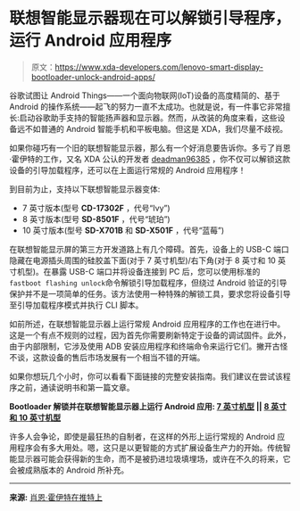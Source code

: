 # 联想智能显示器现在可以解锁引导程序，运行 Android 应用程序

> 原文：<https://www.xda-developers.com/lenovo-smart-display-bootloader-unlock-android-apps/>

谷歌试图让 Android Things——一个面向物联网(IoT)设备的高度精简的、基于 Android 的操作系统——起飞的努力一直不太成功。也就是说，有一件事它非常擅长:启动谷歌助手支持的智能扬声器和显示器。然而，从改装的角度来看，这些设备远不如普通的 Android 智能手机和平板电脑。但这是 XDA，我们尽量不歧视。

如果你碰巧有一个旧的联想智能显示器，那么有一个好消息要告诉你。多亏了肖恩·霍伊特的工作，又名 XDA 公认的开发者 [deadman96385](https://forum.xda-developers.com/m/deadman96385.4222965/) ，你不仅可以解锁这款设备的引导加载程序，还可以在上面运行常规的 Android 应用程序！

到目前为止，支持以下联想智能显示器变体:

*   7 英寸版本(型号 **CD-17302F** ，代号“Ivy”)
*   8 英寸版本(型号 **SD-8501F** ，代号“琥珀”)
*   10 英寸版本(型号 **SD-X701B** 和 **SD-X501F** ，代号“蓝莓”)

在联想智能显示屏的第三方开发道路上有几个障碍。首先，设备上的 USB-C 端口隐藏在电源插头周围的硅胶盖下面(对于 7 英寸机型)/右下角(对于 8 英寸和 10 英寸机型)。在暴露 USB-C 端口并将设备连接到 PC 后，您可以使用标准的`fastboot flashing unlock`命令解锁引导加载程序，但绕过 Android 验证的引导保护并不是一项简单的任务。该方法使用一种特殊的解锁工具，要求您将设备引导至引导加载程序模式并执行 CLI 脚本。

如前所述，在联想智能显示器上运行常规 Android 应用程序的工作也在进行中。这是一个有点不规则的过程，因为首先你需要刷新特定于设备的调试固件。此外，由于内部限制，它涉及使用 ADB 安装应用程序和终端命令来运行它们。撇开古怪不谈，这款设备的售后市场发展有一个相当不错的开端。

如果你想玩几个小时，你可以看看下面链接的完整安装指南。我们建议在尝试该程序之前，通读说明书和第一篇文章。

**Bootloader 解锁并在联想智能显示器上运行 Android 应用: [7 英寸机型](https://forum.xda-developers.com/t/cd-17302f-lenovo-smart-display-7-ivy-avb-bootloader-unlock-firmware.4472041/) || [8 英寸和 10 英寸机型](https://forum.xda-developers.com/t/lenovo-smart-display-8-10-amber-blueberry-avb-bootloader-unlock-firmware.4472049/)**

许多人会争论，即使是最狂热的自制者，在这样的外形上运行常规的 Android 应用程序会有多大用处。嗯，这只是以更智能的方式扩展设备生产力的开始。传统智能显示器可能会获得新的生命，而不是被扔进垃圾填埋场，或许在不久的将来，它会被成熟版本的 Android 所补充。

* * *

**来源:** [肖恩·霍伊特在推特上](https://twitter.com/Deadman_Android/status/1550976308536135682)